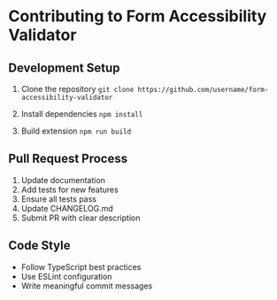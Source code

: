 # Contributing to Form Accessibility Validator

## Development Setup

1. Clone the repository
   `git clone https://github.com/username/form-accessibility-validator`

2. Install dependencies
   `npm install`

3. Build extension
   `npm run build`

## Pull Request Process

1. Update documentation
2. Add tests for new features
3. Ensure all tests pass
4. Update CHANGELOG.md
5. Submit PR with clear description

## Code Style

- Follow TypeScript best practices
- Use ESLint configuration
- Write meaningful commit messages
